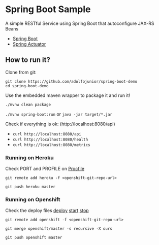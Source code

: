 # Spring Boot Sample

A simple RESTful Service using Spring Boot that autoconfigure JAX-RS Beans

- [Spring Boot](http://projects.spring.io/spring-boot/)
- [Spring Actuator](http://docs.spring.io/spring-boot/docs/current/reference/htmlsingle/#production-ready)

## How to run it?

Clone from git:
```
git clone https://github.com/adolfojunior/spring-boot-demo
cd spring-boot-demo
```

Use the embedded maven wrapper to package it and run it!

  `./mvnw clean package`

  `./mvnw spring-boot:run` or `java -jar target/*.jar`

Check if everything is ok: (http://localhost:8080/api)

  - `curl http://localhost:8080/api`
  - `curl http://localhost:8080/health`
  - `curl http://localhost:8080/metrics`

### Running on Heroku

Check PORT and PROFILE on [Procfile](Procfile)

  `git remote add heroku -f <openshift-git-repo-url>`

  `git push heroku master`

### Running on Openshift

Check the deploy files
  [deploy](.openshift/action_hooks/deploy)
  [start](.openshift/action_hooks/start)
  [stop](.openshift/action_hooks/stop)

  `git remote add openshift -f <openshift-git-repo-url>`

  `git merge openshift/master -s recursive -X ours`

  `git push openshift master`
